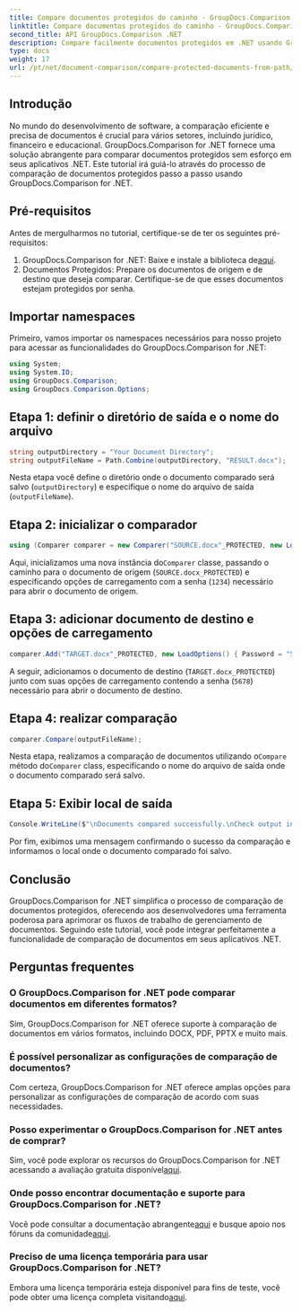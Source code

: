 ```yaml
---
title: Compare documentos protegidos do caminho - GroupDocs.Comparison for .NET
linktitle: Compare documentos protegidos do caminho - GroupDocs.Comparison for .NET
second_title: API GroupDocs.Comparison .NET
description: Compare facilmente documentos protegidos em .NET usando GroupDocs.Comparison para uma integração perfeita. Aprimore seu fluxo de trabalho de gerenciamento de documentos.
type: docs
weight: 17
url: /pt/net/document-comparison/compare-protected-documents-from-path/
---
```

## Introdução
No mundo do desenvolvimento de software, a comparação eficiente e precisa de documentos é crucial para vários setores, incluindo jurídico, financeiro e educacional. GroupDocs.Comparison for .NET fornece uma solução abrangente para comparar documentos protegidos sem esforço em seus aplicativos .NET. Este tutorial irá guiá-lo através do processo de comparação de documentos protegidos passo a passo usando GroupDocs.Comparison for .NET.
## Pré-requisitos
Antes de mergulharmos no tutorial, certifique-se de ter os seguintes pré-requisitos:
1.  GroupDocs.Comparison for .NET: Baixe e instale a biblioteca de[aqui](https://releases.groupdocs.com/comparison/net/).
2. Documentos Protegidos: Prepare os documentos de origem e de destino que deseja comparar. Certifique-se de que esses documentos estejam protegidos por senha.

## Importar namespaces
Primeiro, vamos importar os namespaces necessários para nosso projeto para acessar as funcionalidades do GroupDocs.Comparison for .NET:
```csharp
using System;
using System.IO;
using GroupDocs.Comparison;
using GroupDocs.Comparison.Options;
```

## Etapa 1: definir o diretório de saída e o nome do arquivo
```csharp
string outputDirectory = "Your Document Directory";
string outputFileName = Path.Combine(outputDirectory, "RESULT.docx");
```
Nesta etapa você define o diretório onde o documento comparado será salvo (`outputDirectory`) e especifique o nome do arquivo de saída (`outputFileName`).
## Etapa 2: inicializar o comparador
```csharp
using (Comparer comparer = new Comparer("SOURCE.docx"_PROTECTED, new LoadOptions(){ Password = "1234" }))
```
 Aqui, inicializamos uma nova instância do`Comparer` classe, passando o caminho para o documento de origem (`SOURCE.docx_PROTECTED`) e especificando opções de carregamento com a senha (`1234`) necessário para abrir o documento de origem.
## Etapa 3: adicionar documento de destino e opções de carregamento
```csharp
comparer.Add("TARGET.docx"_PROTECTED, new LoadOptions() { Password = "5678" });
```
A seguir, adicionamos o documento de destino (`TARGET.docx_PROTECTED`) junto com suas opções de carregamento contendo a senha (`5678`) necessário para abrir o documento de destino.
## Etapa 4: realizar comparação
```csharp
comparer.Compare(outputFileName);
```
 Nesta etapa, realizamos a comparação de documentos utilizando o`Compare` método do`Comparer` class, especificando o nome do arquivo de saída onde o documento comparado será salvo.
## Etapa 5: Exibir local de saída
```csharp
Console.WriteLine($"\nDocuments compared successfully.\nCheck output in {Directory.GetCurrentDirectory()}.");
```
Por fim, exibimos uma mensagem confirmando o sucesso da comparação e informamos o local onde o documento comparado foi salvo.

## Conclusão
GroupDocs.Comparison for .NET simplifica o processo de comparação de documentos protegidos, oferecendo aos desenvolvedores uma ferramenta poderosa para aprimorar os fluxos de trabalho de gerenciamento de documentos. Seguindo este tutorial, você pode integrar perfeitamente a funcionalidade de comparação de documentos em seus aplicativos .NET.
## Perguntas frequentes
### O GroupDocs.Comparison for .NET pode comparar documentos em diferentes formatos?
Sim, GroupDocs.Comparison for .NET oferece suporte à comparação de documentos em vários formatos, incluindo DOCX, PDF, PPTX e muito mais.
### É possível personalizar as configurações de comparação de documentos?
Com certeza, GroupDocs.Comparison for .NET oferece amplas opções para personalizar as configurações de comparação de acordo com suas necessidades.
### Posso experimentar o GroupDocs.Comparison for .NET antes de comprar?
 Sim, você pode explorar os recursos do GroupDocs.Comparison for .NET acessando a avaliação gratuita disponível[aqui](https://releases.groupdocs.com/).
### Onde posso encontrar documentação e suporte para GroupDocs.Comparison for .NET?
 Você pode consultar a documentação abrangente[aqui](https://reference.groupdocs.com/comparison/net/) e busque apoio nos fóruns da comunidade[aqui](https://forum.groupdocs.com/c/comparison/12).
### Preciso de uma licença temporária para usar GroupDocs.Comparison for .NET?
 Embora uma licença temporária esteja disponível para fins de teste, você pode obter uma licença completa visitando[aqui](https://purchase.groupdocs.com/buy).